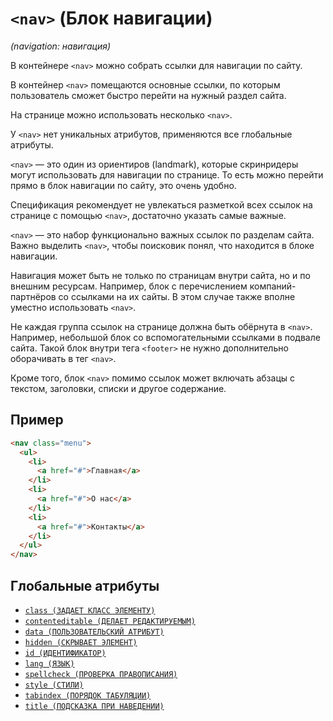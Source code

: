 # `<nav>` (Блок навигации)

_(navigation: навигация)_

В контейнере `<nav>` можно собрать ссылки для навигации по сайту.

В контейнер `<nav>` помещаются основные ссылки, по которым пользователь сможет быстро перейти на нужный раздел сайта.

На странице можно использовать несколько `<nav>`.

У `<nav>` нет уникальных атрибутов, применяются все глобальные атрибуты.

`<nav>` — это один из ориентиров (landmark), которые скринридеры могут использовать для навигации по странице. То есть можно перейти прямо в блок навигации по сайту, это очень удобно.

Спецификация рекомендует не увлекаться разметкой всех ссылок на странице с помощью `<nav>`, достаточно указать самые важные.

`<nav>` — это набор функционально важных ссылок по разделам сайта. Важно выделить `<nav>`, чтобы поисковик понял, что находится в блоке навигации.

Навигация может быть не только по страницам внутри сайта, но и по внешним ресурсам. Например, блок с перечислением компаний-партнёров со ссылками на их сайты. В этом случае также вполне уместно использовать `<nav>`.

Не каждая группа ссылок на странице должна быть обёрнута в `<nav>`. Например, небольшой блок со вспомогательными ссылками в подвале сайта. Такой блок внутри тега `<footer>` не нужно дополнительно оборачивать в тег `<nav>`.

Кроме того, блок `<nav>` помимо ссылок может включать абзацы с текстом, заголовки, списки и другое содержание.

## Пример

```html
<nav class="menu">
  <ul>
    <li>
      <a href="#">Главная</a>
    </li>
    <li>
      <a href="#">О нас</a>
    </li>
    <li>
      <a href="#">Контакты</a>
    </li>
  </ul>
</nav>
```

## Глобальные атрибуты

- [`class (ЗАДАЕТ КЛАСС ЭЛЕМЕНТУ)`](<../ATTRIBUTES GLOBAL/class (ЗАДАЕТ КЛАСС ЭЛЕМЕНТУ).md>)
- [`contenteditable (ДЕЛАЕТ РЕДАКТИРУЕМЫМ)`](<../ATTRIBUTES GLOBAL/contenteditable (ДЕЛАЕТ РЕДАКТИРУЕМЫМ).md>)
- [`data (ПОЛЬЗОВАТЕЛЬСКИЙ АТРИБУТ)`](<../ATTRIBUTES GLOBAL/data (ПОЛЬЗОВАТЕЛЬСКИЙ АТРИБУТ).md>)
- [`hidden (СКРЫВАЕТ ЭЛЕМЕНТ)`](<../ATTRIBUTES GLOBAL/hidden (СКРЫВАЕТ ЭЛЕМЕНТ).md>)
- [`id (ИДЕНТИФИКАТОР)`](<../ATTRIBUTES GLOBAL/id (ИДЕНТИФИКАТОР).md>)
- [`lang (ЯЗЫК)`](<../ATTRIBUTES GLOBAL/lang (ЯЗЫК).md>)
- [`spellcheck (ПРОВЕРКА ПРАВОПИСАНИЯ)`](<../ATTRIBUTES GLOBAL/spellcheck (ПРОВЕРКА ПРАВОПИСАНИЯ).md>)
- [`style (СТИЛИ)`](<../ATTRIBUTES GLOBAL/style (СТИЛИ).md>)
- [`tabindex (ПОРЯДОК ТАБУЛЯЦИИ)`](<../ATTRIBUTES GLOBAL/tabindex (ПОРЯДОК ТАБУЛЯЦИИ).md>)
- [`title (ПОДСКАЗКА ПРИ НАВЕДЕНИИ)`](<../ATTRIBUTES GLOBAL/title (ПОДСКАЗКА ПРИ НАВЕДЕНИИ).md>)
